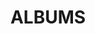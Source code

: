 ---
layout: album_gallery
resource: facebook
title: "ALBUMS"
description: "archive"
active: gallery
header-img: "img/gallery-bg.jpg"
images:

- image_path: /KIA/black/1922416864824020_362305844_1922416844824022_4516055923126103301_n.jpg
  gallery-folder: /gallery/KIA/black/
  gallery-name: black
  gallery-date: March 2025
- image_path: /KIA/color/1853176161748091_338948344_5881115832011602_1871124584903609114_n.jpg
  gallery-folder: /gallery/KIA/color/
  gallery-name: color
  gallery-date: March 2025
- image_path: /KIA/mix/2154453684953669_472355197_18370930708138291_2727178743013504295_n.jpg
  gallery-folder: /gallery/KIA/mix/
  gallery-name: mix
  gallery-date: March 2025
- image_path: /KIA/white/1161148895048019_431656590_1161182655044643_2948578897228383575_n.jpg
  gallery-folder: /gallery/KIA/white/
  gallery-name: white
  gallery-date: March 2025
---